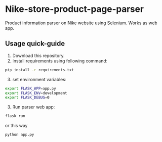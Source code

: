 # Nike-store-product-page-parser
Product information parser on Nike website using Selenium. Works as web app.

## Usage quick-guide
1. Download this repository.
2. Install requirements using following command:
```sh
pip install -r requirements.txt
```
3. set environment variables:
```sh
export FLASK_APP=app.py
export FLASK_ENV=development
export FLASK_DEBUG=0
```
3. Run parser web app:
```sh
flask run
```
or this way
```sh
python app.py
```
